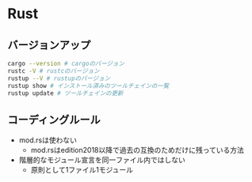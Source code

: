 # Rust

## バージョンアップ

```bash
cargo --version # cargoのバージョン
rustc -V # rustcのバージョン
rustup --V # rustupのバージョン
rustup show # インストール済みのツールチェインの一覧
rustup update # ツールチェインの更新
```

## コーディングルール

- mod.rsは使わない
  - mod.rsはedition2018以降で過去の互換のためだけに残っている方法
- 階層的なモジュール宣言を同一ファイル内ではしない
  - 原則として1ファイル1モジュール
